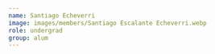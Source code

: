 ```yaml
---
name: Santiago Echeverri
image: images/members/Santiago Escalante Echeverri.webp
role: undergrad
group: alum
---
```

